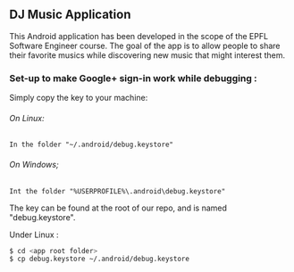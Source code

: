 ## DJ Music Application

This Android application has been developed in the scope of the EPFL Software Engineer course.
The goal of the app is to allow people to share their favorite musics while discovering new music that might interest them.

### Set-up to make Google+ sign-in work while debugging :

Simply copy the key to your machine:
###### On Linux:
    In the folder "~/.android/debug.keystore"
###### On Windows;
    Int the folder "%USERPROFILE%\.android\debug.keystore"

The key can be found at the root of our repo, and is named "debug.keystore".

Under Linux :
```bash
$ cd <app root folder>
$ cp debug.keystore ~/.android/debug.keystore
```
